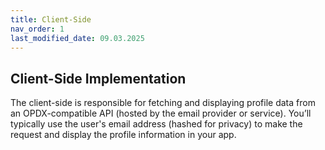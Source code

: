 ```yaml
---
title: Client-Side
nav_order: 1
last_modified_date: 09.03.2025
---
```


## Client-Side Implementation

The client-side is responsible for fetching and displaying profile data from an OPDX-compatible API (hosted by the email provider or service). You’ll typically use the user's email address (hashed for privacy) to make the request and display the profile information in your app.